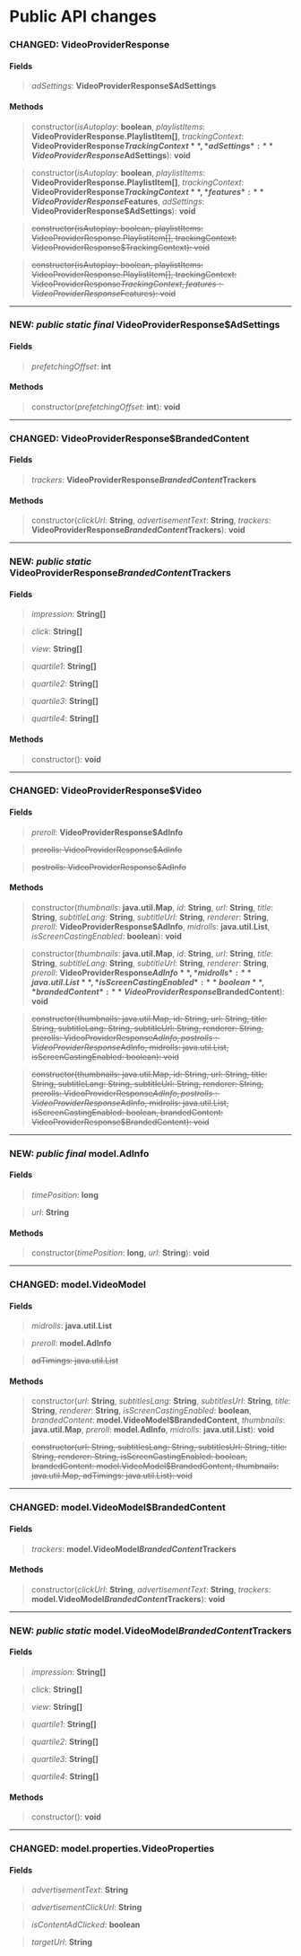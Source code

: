 # Public API changes
### CHANGED:  VideoProviderResponse
#### Fields


> *adSettings*: **VideoProviderResponse$AdSettings**


#### Methods


> constructor(*isAutoplay*: **boolean**, *playlistItems*: **VideoProviderResponse.PlaylistItem[]**, *trackingContext*: **VideoProviderResponse$TrackingContext**, *adSettings*: **VideoProviderResponse$AdSettings**): **void**

> constructor(*isAutoplay*: **boolean**, *playlistItems*: **VideoProviderResponse.PlaylistItem[]**, *trackingContext*: **VideoProviderResponse$TrackingContext**, *features*: **VideoProviderResponse$Features**, *adSettings*: **VideoProviderResponse$AdSettings**): **void**

> ~~constructor(isAutoplay: boolean, playlistItems: VideoProviderResponse.PlaylistItem[], trackingContext: VideoProviderResponse$TrackingContext): void~~

> ~~constructor(isAutoplay: boolean, playlistItems: VideoProviderResponse.PlaylistItem[], trackingContext: VideoProviderResponse$TrackingContext, features: VideoProviderResponse$Features): void~~


-----

### NEW: *public* *static* *final* VideoProviderResponse$AdSettings
#### Fields


> *prefetchingOffset*: **int**


#### Methods


> constructor(*prefetchingOffset*: **int**): **void**


-----

### CHANGED:  VideoProviderResponse$BrandedContent
#### Fields


> *trackers*: **VideoProviderResponse$BrandedContent$Trackers**


#### Methods


> constructor(*clickUrl*: **String**, *advertisementText*: **String**, *trackers*: **VideoProviderResponse$BrandedContent$Trackers**): **void**


-----

### NEW: *public* *static* VideoProviderResponse$BrandedContent$Trackers
#### Fields


> *impression*: **String[]**

> *click*: **String[]**

> *view*: **String[]**

> *quartile1*: **String[]**

> *quartile2*: **String[]**

> *quartile3*: **String[]**

> *quartile4*: **String[]**


#### Methods


> constructor(): **void**


-----

### CHANGED:  VideoProviderResponse$Video
#### Fields


> *preroll*: **VideoProviderResponse$AdInfo**

> ~~prerolls: VideoProviderResponse$AdInfo~~

> ~~postrolls: VideoProviderResponse$AdInfo~~


#### Methods


> constructor(*thumbnails*: **java.util.Map**, *id*: **String**, *url*: **String**, *title*: **String**, *subtitleLang*: **String**, *subtitleUrl*: **String**, *renderer*: **String**, *preroll*: **VideoProviderResponse$AdInfo**, *midrolls*: **java.util.List**, *isScreenCastingEnabled*: **boolean**): **void**

> constructor(*thumbnails*: **java.util.Map**, *id*: **String**, *url*: **String**, *title*: **String**, *subtitleLang*: **String**, *subtitleUrl*: **String**, *renderer*: **String**, *preroll*: **VideoProviderResponse$AdInfo**, *midrolls*: **java.util.List**, *isScreenCastingEnabled*: **boolean**, *brandedContent*: **VideoProviderResponse$BrandedContent**): **void**

> ~~constructor(thumbnails: java.util.Map, id: String, url: String, title: String, subtitleLang: String, subtitleUrl: String, renderer: String, prerolls: VideoProviderResponse$AdInfo, postrolls: VideoProviderResponse$AdInfo, midrolls: java.util.List, isScreenCastingEnabled: boolean): void~~

> ~~constructor(thumbnails: java.util.Map, id: String, url: String, title: String, subtitleLang: String, subtitleUrl: String, renderer: String, prerolls: VideoProviderResponse$AdInfo, postrolls: VideoProviderResponse$AdInfo, midrolls: java.util.List, isScreenCastingEnabled: boolean, brandedContent: VideoProviderResponse$BrandedContent): void~~


-----

### NEW: *public* *final* model.AdInfo
#### Fields


> *timePosition*: **long**

> *url*: **String**


#### Methods


> constructor(*timePosition*: **long**, *url*: **String**): **void**


-----

### CHANGED:  model.VideoModel
#### Fields


> *midrolls*: **java.util.List**

> *preroll*: **model.AdInfo**

> ~~adTimings: java.util.List~~


#### Methods


> constructor(*url*: **String**, *subtitlesLang*: **String**, *subtitlesUrl*: **String**, *title*: **String**, *renderer*: **String**, *isScreenCastingEnabled*: **boolean**, *brandedContent*: **model.VideoModel$BrandedContent**, *thumbnails*: **java.util.Map**, *preroll*: **model.AdInfo**, *midrolls*: **java.util.List**): **void**

> ~~constructor(url: String, subtitlesLang: String, subtitlesUrl: String, title: String, renderer: String, isScreenCastingEnabled: boolean, brandedContent: model.VideoModel$BrandedContent, thumbnails: java.util.Map, adTimings: java.util.List): void~~


-----

### CHANGED:  model.VideoModel$BrandedContent
#### Fields


> *trackers*: **model.VideoModel$BrandedContent$Trackers**


#### Methods


> constructor(*clickUrl*: **String**, *advertisementText*: **String**, *trackers*: **model.VideoModel$BrandedContent$Trackers**): **void**


-----

### NEW: *public* *static* model.VideoModel$BrandedContent$Trackers
#### Fields


> *impression*: **String[]**

> *click*: **String[]**

> *view*: **String[]**

> *quartile1*: **String[]**

> *quartile2*: **String[]**

> *quartile3*: **String[]**

> *quartile4*: **String[]**


#### Methods


> constructor(): **void**


-----

### CHANGED:  model.properties.VideoProperties
#### Fields


> *advertisementText*: **String**

> *advertisementClickUrl*: **String**

> *isContentAdClicked*: **boolean**

> *targetUrl*: **String**


